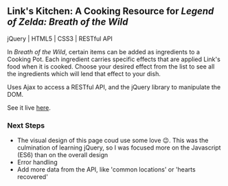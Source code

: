 ## Link's Kitchen: A Cooking Resource for _Legend of Zelda: Breath of the Wild_

jQuery | HTML5 | CSS3 | RESTful API <br>

In _Breath of the Wild_, certain items can be added as ingredients to a Cooking Pot. Each ingredient carries specific effects that are applied Link's food when it is cooked. Choose your desired effect from the list to see all the ingredients which will lend that effect to your dish. <br> 

Uses Ajax to access a RESTful API, and the jQuery library to manipulate the DOM. <br>

See it live [here](https://links-kitchen.melpeto.com/).

### Next Steps

- The visual design of this page coud use some love :wink:. This was the culmination of learning jQuery, so I was focused more on the Javascript (ES6) than on the overall design
- Error handling
- Add more data from the API, like 'common locations' or 'hearts recovered'
